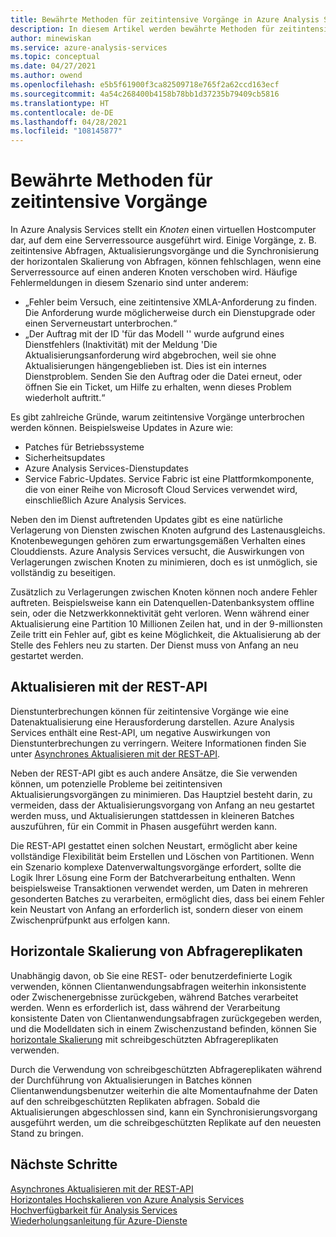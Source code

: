 ```yaml
---
title: Bewährte Methoden für zeitintensive Vorgänge in Azure Analysis Services | Microsoft-Dokumentation
description: In diesem Artikel werden bewährte Methoden für zeitintensive Vorgänge beschrieben.
author: minewiskan
ms.service: azure-analysis-services
ms.topic: conceptual
ms.date: 04/27/2021
ms.author: owend
ms.openlocfilehash: e5b5f61900f3ca82509718e765f2a62ccd163ecf
ms.sourcegitcommit: 4a54c268400b4158b78bb1d37235b79409cb5816
ms.translationtype: HT
ms.contentlocale: de-DE
ms.lasthandoff: 04/28/2021
ms.locfileid: "108145877"
---
```

# <a name="best-practices-for-long-running-operations"></a>Bewährte Methoden für zeitintensive Vorgänge

In Azure Analysis Services stellt ein *Knoten* einen virtuellen Hostcomputer dar, auf dem eine Serverressource ausgeführt wird. Einige Vorgänge, z. B. zeitintensive Abfragen, Aktualisierungsvorgänge und die Synchronisierung der horizontalen Skalierung von Abfragen, können fehlschlagen, wenn eine Serverressource auf einen anderen Knoten verschoben wird. Häufige Fehlermeldungen in diesem Szenario sind unter anderem:

- „Fehler beim Versuch, eine zeitintensive XMLA-Anforderung zu finden. Die Anforderung wurde möglicherweise durch ein Dienstupgrade oder einen Serverneustart unterbrochen.“
- „Der Auftrag mit der ID '<guid>für das Modell '<database>' wurde aufgrund eines Dienstfehlers (Inaktivität) mit der Meldung 'Die Aktualisierungsanforderung wird abgebrochen, weil sie ohne Aktualisierungen hängengeblieben ist. Dies ist ein internes Dienstproblem. Senden Sie den Auftrag oder die Datei erneut, oder öffnen Sie ein Ticket, um Hilfe zu erhalten, wenn dieses Problem wiederholt auftritt.“

Es gibt zahlreiche Gründe, warum zeitintensive Vorgänge unterbrochen werden können. Beispielsweise Updates in Azure wie: 
- Patches für Betriebssysteme 
- Sicherheitsupdates
- Azure Analysis Services-Dienstupdates
- Service Fabric-Updates. Service Fabric ist eine Plattformkomponente, die von einer Reihe von Microsoft Cloud Services verwendet wird, einschließlich Azure Analysis Services.

Neben den im Dienst auftretenden Updates gibt es eine natürliche Verlagerung von Diensten zwischen Knoten aufgrund des Lastenausgleichs. Knotenbewegungen gehören zum erwartungsgemäßen Verhalten eines Clouddiensts. Azure Analysis Services versucht, die Auswirkungen von Verlagerungen zwischen Knoten zu minimieren, doch es ist unmöglich, sie vollständig zu beseitigen. 

Zusätzlich zu Verlagerungen zwischen Knoten können noch andere Fehler auftreten. Beispielsweise kann ein Datenquellen-Datenbanksystem offline sein, oder die Netzwerkkonnektivität geht verloren. Wenn während einer Aktualisierung eine Partition 10 Millionen Zeilen hat, und in der 9-millionsten Zeile tritt ein Fehler auf, gibt es keine Möglichkeit, die Aktualisierung ab der Stelle des Fehlers neu zu starten. Der Dienst muss von Anfang an neu gestartet werden. 

## <a name="refresh-rest-api"></a>Aktualisieren mit der REST-API

Dienstunterbrechungen können für zeitintensive Vorgänge wie eine Datenaktualisierung eine Herausforderung darstellen. Azure Analysis Services enthält eine Rest-API, um negative Auswirkungen von Dienstunterbrechungen zu verringern. Weitere Informationen finden Sie unter [Asynchrones Aktualisieren mit der REST-API](analysis-services-async-refresh.md).
 
Neben der REST-API gibt es auch andere Ansätze, die Sie verwenden können, um potenzielle Probleme bei zeitintensiven Aktualisierungsvorgängen zu minimieren. Das Hauptziel besteht darin, zu vermeiden, dass der Aktualisierungsvorgang von Anfang an neu gestartet werden muss, und Aktualisierungen stattdessen in kleineren Batches auszuführen, für ein Commit in Phasen ausgeführt werden kann. 
 
Die REST-API gestattet einen solchen Neustart, ermöglicht aber keine vollständige Flexibilität beim Erstellen und Löschen von Partitionen. Wenn ein Szenario komplexe Datenverwaltungsvorgänge erfordert, sollte die Logik Ihrer Lösung eine Form der Batchverarbeitung enthalten. Wenn beispielsweise Transaktionen verwendet werden, um Daten in mehreren gesonderten Batches zu verarbeiten, ermöglicht dies, dass bei einem Fehler kein Neustart von Anfang an erforderlich ist, sondern dieser von einem Zwischenprüfpunkt aus erfolgen kann. 
 
## <a name="scale-out-query-replicas"></a>Horizontale Skalierung von Abfragereplikaten

Unabhängig davon, ob Sie eine REST- oder benutzerdefinierte Logik verwenden, können Clientanwendungsabfragen weiterhin inkonsistente oder Zwischenergebnisse zurückgeben, während Batches verarbeitet werden. Wenn es erforderlich ist, dass während der Verarbeitung konsistente Daten von Clientanwendungsabfragen zurückgegeben werden, und die Modelldaten sich in einem Zwischenzustand befinden, können Sie [horizontale Skalierung](analysis-services-scale-out.md) mit schreibgeschützten Abfragereplikaten verwenden.

Durch die Verwendung von schreibgeschützten Abfragereplikaten während der Durchführung von Aktualisierungen in Batches können Clientanwendungsbenutzer weiterhin die alte Momentaufnahme der Daten auf den schreibgeschützten Replikaten abfragen. Sobald die Aktualisierungen abgeschlossen sind, kann ein Synchronisierungsvorgang ausgeführt werden, um die schreibgeschützten Replikate auf den neuesten Stand zu bringen.


## <a name="next-steps"></a>Nächste Schritte

[Asynchrones Aktualisieren mit der REST-API](analysis-services-async-refresh.md)  
[Horizontales Hochskalieren von Azure Analysis Services](analysis-services-scale-out.md)  
[Hochverfügbarkeit für Analysis Services](analysis-services-bcdr.md)  
[Wiederholungsanleitung für Azure-Dienste](/azure/architecture/best-practices/retry-service-specific)